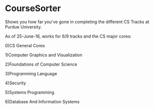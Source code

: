 # CourseSorter

Shows you how far you've gone in completing the different CS Tracks at Purdue University.

As of 25-June-16, works for 6/9 tracks and the CS major cores:

0)CS General Cores

1)Computer Graphics and Visualization

2)Foundations of Computer Science

3)Programming Language

4)Security

5)Systems Programming

6)Database And Information Systems

